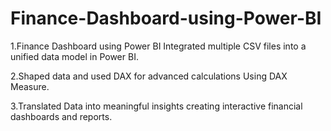# Finance-Dashboard-using-Power-BI
1.Finance Dashboard using Power BI Integrated multiple CSV files into a unified data model in Power BI. 

2.Shaped data and used DAX for advanced calculations Using DAX Measure. 

3.Translated Data into meaningful insights creating interactive financial dashboards and reports.
